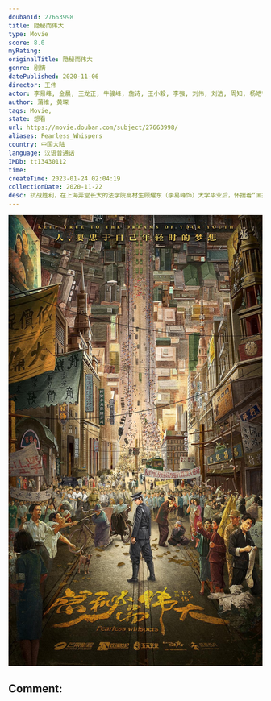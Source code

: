 ```yaml
---
doubanId: 27663998
title: 隐秘而伟大
type: Movie
score: 8.0
myRating: 
originalTitle: 隐秘而伟大
genre: 剧情
datePublished: 2020-11-06
director: 王伟
actor: 李易峰, 金晨, 王龙正, 牛骏峰, 施诗, 王小毅, 李强, 刘伟, 刘洁, 周知, 杨皓宇, 罗京民, 方舟波, 宋家腾, 葛四, 任洛敏, 韩烨洲, 赵成顺, 张浩天, 张兰, 赵蕴卓, 王超, 王星辰, 黄烁文, 何欢, 侯雪龙, 郭唐维, 侯长荣, 周晓海, 岳菁蔚, 张大宝, 罗辑, 杨韬歌, 严丰, 刘柏希, 严志平, 马薇, 李胜荣, 郑晓婉, 宗晓军, 李帅, 王侃伟, 陈佑宁, 吕晓霖, 冷海铭, 毕瀚文, 朱丽群, 郁晓冬, 张帆, 孙露菲, 王子龙
author: 蒲维, 黄琛
tags: Movie, 
state: 想看
url: https://movie.douban.com/subject/27663998/
aliases: Fearless_Whispers
country: 中国大陆
language: 汉语普通话
IMDb: tt13430112
time: 
createTime: 2023-01-24 02:04:19
collectionDate: 2020-11-22
desc: 抗战胜利，在上海弄堂长大的法学院高材生顾耀东（李易峰饰）大学毕业后，怀揣着“匡扶正义，保护百姓”的理想，如愿以偿地成为了一名警察。然而，初入职场的顾耀东不仅遭遇了警局同僚的排挤打压，还被卷入进了共产党...
---
```


![image](assets/p2517672847.jpg)

Comment: 
---

